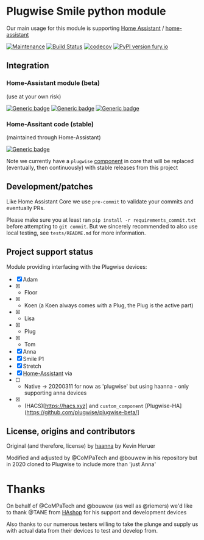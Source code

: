 # Plugwise Smile python module

Our main usage for this module is supporting [Home Assistant](https://www.home-assistant.io) / [home-assistant](http://github.com/home-assistant/core/)

[![Maintenance](https://img.shields.io/badge/Maintained%3F-yes-green.svg)](https://github.com/plugwise)
[![Build Status](https://travis-ci.org/plugwise/Plugwise-Smile.svg?branch=master)](https://travis-ci.org/plugwise/Plugwise-Smile)
[![codecov](https://codecov.io/gh/plugwise/Plugwise-Smile/branch/master/graph/badge.svg)](https://codecov.io/gh/plugwise/Plugwise-Smile)
[![PyPI version fury.io](https://badge.fury.io/py/Plugwise-Smile.svg)](https://pypi.python.org/pypi/Plugwise-Smile/)


## Integration

### Home-Assistant module (beta)

(use at your own risk)

[![Generic badge](https://img.shields.io/github/v/release/plugwise/plugwise-beta)](https://github.com/plugwise/plugwise-beta)
[![Generic badge](https://img.shields.io/badge/HA%20custom_component-yes-green.svg)](https://github.com/plugwise/plugwise-beta)
[![Generic badge](https://img.shields.io/badge/HACS-add%20our%20repo-yellow.svg)](https://github.com/plugwise/plugwise-beta)

### Home-Assitant code (stable)

(maintained through Home-Assistant)

[![Generic badge](https://img.shields.io/badge/HA%20core-no-red.svg)](https://github.com/home-assistant/core/tree/dev/homeassistant/components/plugwise)

Note we currently have a `plugwise` [component](https://github.com/home-assistant/core/tree/dev/homeassistant/components/plugwise) in core that will be replaced (eventually, then continuously) with stable releases from this project

## Development/patches

Like Home Assistant Core we use `pre-commit` to validate your commits and eventually PRs.

Please make sure you at least ran `pip install -r requirements_commit.txt` before attempting to `git commit`. But we sincerely recommended to also use local testing, see `tests/README.md` for more information.

## Project support status

Module providing interfacing with the Plugwise devices:

  - [x] Adam
  - [x]  - Floor
  - [x]  - Koen (a Koen always comes with a Plug, the Plug is the active part)
  - [x]  - Lisa
  - [x]  - Plug
  - [x]  - Tom
  - [x] Anna 
  - [x] Smile P1
  - [x] Stretch
  - [x] [Home-Assistant](https://home-assistant.io) via 
  - [ ]  - Native -> 20200311 for now as 'plugwise' but using haanna - only supporting anna devices
  - [x]  - (HACS)[https://hacs.xyz] and `custom_component` [Plugwise-HA](https://github.com/plugwise/plugwise-beta/]

## License, origins and contributors

Original (and therefore, license) by [haanna](https://github.com/laetificat/haanna) by Kevin Heruer

Modified and adjusted by @CoMPaTech and @bouwew in his repository but in 2020 cloned to Plugwise to include more than 'just Anna'


# Thanks

On behalf of @CoMPaTech and @bouwew (as well as @riemers) we'd like to thank @TANE from [HAshop](https://hashop.nl) for his support and development devices

Also thanks to our numerous testers willing to take the plunge and supply us with actual data from their devices to test and develop from.
